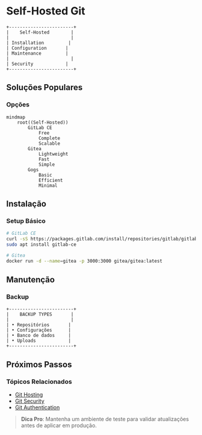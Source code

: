 # Self-Hosted Git 

```ascii
+------------------------+
|    Self-Hosted        |
|                       |
| Installation         |
| Configuration       |
| Maintenance         |
|                       |
| Security            |
+------------------------+
```

## Soluções Populares

### Opções
```mermaid
mindmap
    root((Self-Hosted))
        GitLab CE
            Free
            Complete
            Scalable
        Gitea
            Lightweight
            Fast
            Simple
        Gogs
            Basic
            Efficient
            Minimal
```

## Instalação

### Setup Básico
```bash
# GitLab CE
curl -sS https://packages.gitlab.com/install/repositories/gitlab/gitlab-ce/script.deb.sh | sudo bash
sudo apt install gitlab-ce

# Gitea
docker run -d --name=gitea -p 3000:3000 gitea/gitea:latest
```

## Manutenção

### Backup
```ascii
+------------------------+
|    BACKUP TYPES       |
|                       |
| • Repositórios       |
| • Configurações      |
| • Banco de dados     |
| • Uploads            |
+------------------------+
```

## Próximos Passos

### Tópicos Relacionados
- [Git Hosting](git-hosting.md)
- [Git Security](git-security.md)
- [Git Authentication](git-authentication.md)

> **Dica Pro**: Mantenha um ambiente de teste para validar atualizações antes de aplicar em produção.